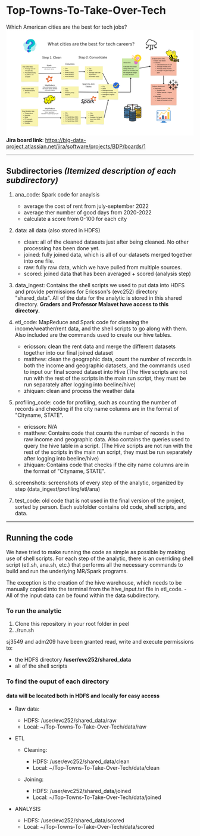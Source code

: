 # Top-Towns-To-Take-Over-Tech
Which American cities are the best for tech jobs?
![Our diagram showcasing our pipelines and processes](diagram.png)
**Jira board link**: <https://big-data-project.atlassian.net/jira/software/projects/BDP/boards/1>

---

## Subdirectories *(Itemized description of each subdirectory)*

1. ana_code: Spark code for anaylsis
    - average the cost of rent from  july-september 2022
    - average ther number of good days from 2020-2022
    - calculate a score from 0-100 for each city

2. data: all data (also stored in HDFS)
    - clean: all of the cleaned datasets just after being cleaned. No other processing has been done yet.
    - joined: fully joined data, which is all of our datasets merged together into one file.
    - raw: fully raw data, which we have pulled from multiple sources.
    - scored: joined data that has been averaged + scored (analysis step)

3. data_ingest: Contains the shell scripts we used to put data into HDFS and provide permissions for Ericsson's (evc252) directory "shared_data". All of the data for the analytic is stored in this shared directory. **Graders and Professor Malavet have access to this directory.**

4. etl_code: MapReduce and Spark code for cleaning the income/weather/rent data, and the shell scripts to go along with them. Also included are the commands used to create our hive tables.
    - ericsson: clean the rent data and merge the different datasets together into our final joined dataset
    - matthew: clean the geographic data, count the number of records in both the income and geographic datasets, and the commands used to input our final scored dataset into Hive (The Hive scripts are not run with the rest of the scripts in the main run script, they must be run separately after logging into beeline/hive)
    - zhiquan: clean and process the weather data

5. profiling_code: code for profiling, such as counting the number of records and checking if the city name columns are in the format of "Cityname, STATE".
    - ericsson: N/A
    - matthew: Contains code that counts the number of records in the raw income and geographic data. Also contains the queries used to query the hive table in a script. (The Hive scripts are not run with the rest of the scripts in the main run script, they must be run separately after logging into beeline/hive)
    - zhiquan: Contains code that checks if the city name columns are in the format of "Cityname, STATE".

6. screenshots: screenshots of every step of the analytic, organized by step (data_ingest/profiling/etl/ana)

7. test_code: old code that is not used in the final version of the project, sorted by person. Each subfolder contains old code, shell scripts, and data.
---

## Running the code

We have tried to make running the code as simple as possible by making use of shell scripts. For each step of the analytic, there is an overriding shell script (etl.sh, ana.sh, etc.) that performs all the necessary commands to build and run the underlying MR/Spark programs.

 The exception is the creation of the hive warehouse, which needs to be manually copied into the terminal from the hive_input.txt file in etl_code.
    - All of the input data can be found within the data subdirectory.

### To run the analytic

1. Clone this repository in your root folder in peel
2. ./run.sh

sj3549 and adm209 have been granted read, write and execute permissions to:
- the HDFS directory **/user/evc252/shared_data**
- all of the shell scripts 

### To find the ouput of each directory

#### data will be located **both** in HDFS and locally for easy access

- Raw data:
    * HDFS: /user/evc252/shared_data/raw
    * Local: ~/Top-Towns-To-Take-Over-Tech/data/raw

- ETL
    * Cleaning:
        * HDFS: /user/evc252/shared_data/clean
        * Local: ~/Top-Towns-To-Take-Over-Tech/data/clean

    * Joining:
        * HDFS: /user/evc252/shared_data/joined
        * Local: ~/Top-Towns-To-Take-Over-Tech/data/joined
        
- ANALYSIS
    * HDFS: /user/evc252/shared_data/scored
    * Local: ~/Top-Towns-To-Take-Over-Tech/data/scored
    
